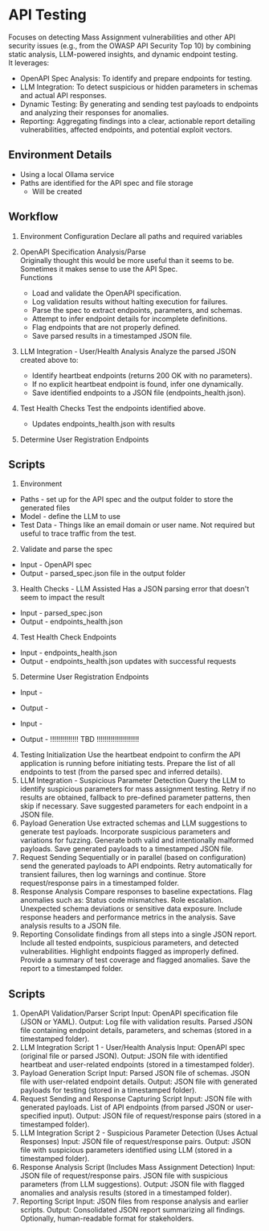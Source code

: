 # API Testing
Focuses on detecting Mass Assignment vulnerabilities and other API security issues (e.g., from the OWASP API Security Top 10) by combining static analysis, 
LLM-powered insights, and dynamic endpoint testing.  
It leverages:
-  OpenAPI Spec Analysis: To identify and prepare endpoints for testing.
-  LLM Integration: To detect suspicious or hidden parameters in schemas and actual API responses.
-  Dynamic Testing: By generating and sending test payloads to endpoints and analyzing their responses for anomalies.
-  Reporting: Aggregating findings into a clear, actionable report detailing vulnerabilities, affected endpoints, and potential exploit vectors.

## Environment Details
  - Using a local Ollama service
  - Paths are identified for the API spec and file storage
    - Will be created


## Workflow
1. Environment Configuration
Declare all paths and required variables

2. OpenAPI Specification Analysis/Parse  
Originally thought this would be more useful than it seems to be.  
Sometimes it makes sense to use the API Spec.  
Functions
    - Load and validate the OpenAPI specification.
    - Log validation results without halting execution for failures.
    - Parse the spec to extract endpoints, parameters, and schemas.
    - Attempt to infer endpoint details for incomplete definitions.
    - Flag endpoints that are not properly defined.
    - Save parsed results in a timestamped JSON file.

3. LLM Integration - User/Health Analysis
Analyze the parsed JSON created above to:
    - Identify heartbeat endpoints (returns 200 OK with no parameters).
    - If no explicit heartbeat endpoint is found, infer one dynamically.
    - Save identified endpoints to a JSON file (endpoints_health.json).

4. Test Health Checks
Test the endpoints identified above.
    - Updates endpoints_health.json with results

5. Determine User Registration Endpoints



## Scripts
1. Environment
  - Paths - set up for the API spec and the output folder to store the generated files
  - Model - define the LLM to use
  - Test Data - Things like an email domain or user name. Not required but useful to trace traffic from the test.

2. Validate and parse the spec
  - Input - OpenAPI spec
  - Output - parsed_spec.json file in the output folder

3. Health Checks - LLM Assisted
Has a JSON parsing error that doesn't seem to impact the result
  - Input - parsed_spec.json
  - Output - endpoints_health.json

4. Test Health Check Endpoints
  - Input - endpoints_health.json
  - Output - endpoints_health.json updates with successful requests

5. Determine User Registration Endpoints
  - Input - 
  - Output - 


  - Input - 
  - Output - 
!!!!!!!!!!!!!!  TBD !!!!!!!!!!!!!!!!!!!!!

4. Testing Initialization
    Use the heartbeat endpoint to confirm the API application is running before initiating tests.
    Prepare the list of all endpoints to test (from the parsed spec and inferred details).
5. LLM Integration - Suspicious Parameter Detection
    Query the LLM to identify suspicious parameters for mass assignment testing.
        Retry if no results are obtained, fallback to pre-defined parameter patterns, then skip if necessary.
    Save suggested parameters for each endpoint in a JSON file.
6. Payload Generation
    Use extracted schemas and LLM suggestions to generate test payloads.
        Incorporate suspicious parameters and variations for fuzzing.
        Generate both valid and intentionally malformed payloads.
    Save generated payloads to a timestamped JSON file.
7. Request Sending
    Sequentially or in parallel (based on configuration) send the generated payloads to API endpoints.
        Retry automatically for transient failures, then log warnings and continue.
    Store request/response pairs in a timestamped folder.
8. Response Analysis
    Compare responses to baseline expectations.
        Flag anomalies such as:
            Status code mismatches.
            Role escalation.
            Unexpected schema deviations or sensitive data exposure.
        Include response headers and performance metrics in the analysis.
    Save analysis results to a JSON file.
9. Reporting
    Consolidate findings from all steps into a single JSON report.
        Include all tested endpoints, suspicious parameters, and detected vulnerabilities.
        Highlight endpoints flagged as improperly defined.
        Provide a summary of test coverage and flagged anomalies.
    Save the report to a timestamped folder.

## Scripts
1. OpenAPI Validation/Parser Script
    Input: OpenAPI specification file (JSON or YAML).
    Output:
        Log file with validation results.
        Parsed JSON file containing endpoint details, parameters, and schemas (stored in a timestamped folder).
2. LLM Integration Script 1 - User/Health Analysis
    Input: OpenAPI spec (original file or parsed JSON).
    Output: JSON file with identified heartbeat and user-related endpoints (stored in a timestamped folder).
3. Payload Generation Script
    Input:
        Parsed JSON file of schemas.
        JSON file with user-related endpoint details.
    Output: JSON file with generated payloads for testing (stored in a timestamped folder).
4. Request Sending and Response Capturing Script
    Input:
        JSON file with generated payloads.
        List of API endpoints (from parsed JSON or user-specified input).
    Output: JSON file of request/response pairs (stored in a timestamped folder).
5. LLM Integration Script 2 - Suspicious Parameter Detection (Uses Actual Responses)
    Input: JSON file of request/response pairs.
    Output: JSON file with suspicious parameters identified using LLM (stored in a timestamped folder).
6. Response Analysis Script (Includes Mass Assignment Detection)
    Input:
        JSON file of request/response pairs.
        JSON file with suspicious parameters (from LLM suggestions).
    Output: JSON file with flagged anomalies and analysis results (stored in a timestamped folder).
7. Reporting Script
    Input:
        JSON files from response analysis and earlier scripts.
    Output:
        Consolidated JSON report summarizing all findings.
        Optionally, human-readable format for stakeholders.
